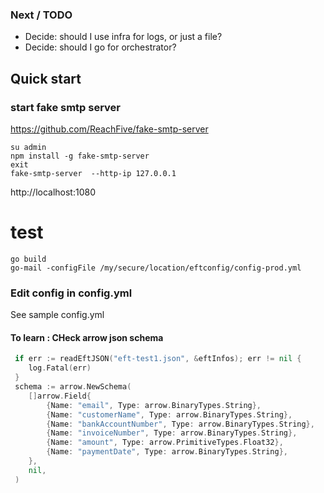 ### Next / TODO 
- Decide: should I use infra for logs, or just a file?
- Decide: should I go for orchestrator?


## Quick start
### start fake smtp server
https://github.com/ReachFive/fake-smtp-server
```
su admin
npm install -g fake-smtp-server
exit
fake-smtp-server  --http-ip 127.0.0.1
```
http://localhost:1080

# test 
```
go build
go-mail -configFile /my/secure/location/eftconfig/config-prod.yml
```

### Edit config in config.yml
See sample config.yml





#### To learn : CHeck arrow json schema
```go
 if err := readEftJSON("eft-test1.json", &eftInfos); err != nil {
 	log.Fatal(err)
 }
 schema := arrow.NewSchema(
 	[]arrow.Field{
 		{Name: "email", Type: arrow.BinaryTypes.String},
 		{Name: "customerName", Type: arrow.BinaryTypes.String},
 		{Name: "bankAccountNumber", Type: arrow.BinaryTypes.String},
 		{Name: "invoiceNumber", Type: arrow.BinaryTypes.String},
 		{Name: "amount", Type: arrow.PrimitiveTypes.Float32},
 		{Name: "paymentDate", Type: arrow.BinaryTypes.String},
 	},
 	nil,
 )
```